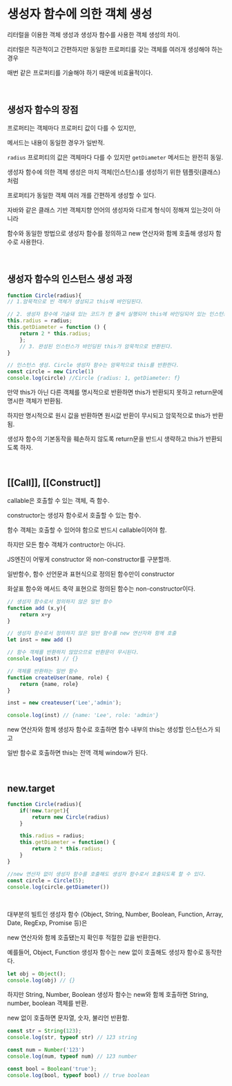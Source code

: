 # 생성자 함수에 의한 객체 생성

리터럴을 이용한 객체 생성과 생성자 함수를 사용한 객체 생성의 차이.

리터럴은 직관적이고 간편하지만 동일한 프로퍼티를 갖는 객체를 여러개 생성해야 하는 경우 

매번 같은 프로퍼티를 기술해야 하기 때문에 비효율적이다.


<br>

## 생성자 함수의 장점

프로퍼티는 객체마다 프로퍼티 값이 다를 수 있지만,

메서드는 내용이 동일한 경우가 일반적.

`radius` 프로퍼티의 값은 객체마다 다를 수 있지만 `getDiameter` 메서드는 완전히 동일.

생성자 함수에 의한 객체 생성은 마치 객체(인스턴스)를 생성하기 위한 템플릿(클래스)처럼

프로퍼티가 동일한 객체 여러 개를 간편하게 생성할 수 있다.

자바와 같은 클래스 기반 객체지향 언어의 생성자와 다르게 형식이 정해져 있는것이 아니라 

함수와 동일한 방법으로 생성자 함수를 정의하고 new 연산자와 함께 호출해 생성자 함수로 사용한다.

<br>

## 생성자 함수의 인스턴스 생성 과정

```js
function Circle(radius){
// 1.암묵적으로 빈 객체가 생성되고 this에 바인딩된다.

// 2. 생성자 함수에 기술돼 있는 코드가 한 줄씩 실행되어 this에 바인딩되어 있는 인스턴스를 초기화. 
this.radius = radius;
this.getDiameter = function () {
    return 2 * this.radius;
    };
    // 3. 완성된 인스턴스가 바인딩된 this가 암묵적으로 반환된다.    
}

// 인스턴스 생성. Circle 생성자 함수는 암묵적으로 this를 반환한다.
const circle = new Circle(1)
console.log(circle) //Circle {radius: 1, getDiameter: f}

```

만약 this가 아닌 다른 객체를 명시적으로 반환하면 this가 반환되지 못하고 return문에 명시한 객체가 반환됨.

하지만 명시적으로 원시 값을 반환하면 원시값 반환이 무시되고 암묵적으로 this가 반환됨.

생성자 함수의 기본동작을 훼손하지 않도록 return문을 반드시 생략하고 this가 반환되도록 하자.

<br>

## [[Call]], [[Construct]]

callable은 호출할 수 있는 객체, 즉 함수.

constructor는 생성자 함수로서 호출할 수 있는 함수.

함수 객체는 호출할 수 있어야 함으로 반드시 callable이어야 함.

하지만 모든 함수 객체가 contructor는 아니다.

JS엔진이 어떻게 constructor 와 non-constructor를 구분할까.

일반함수, 함수 선언문과 표현식으로 정의된 함수만이 constructor

화살표 함수와 메서드 축약 표현으로 정의된 함수는 non-constructor이다.

```js
// 생성자 함수로서 정의하지 않은 일반 함수
function add (x,y){
    return x+y
}

// 생성자 함수로서 정의하지 않은 일반 함수를 new 연산자와 함께 호출
let inst = new add ()

// 함수 객체를 반환하지 않았으므로 반환문이 무시된다. 
console.log(inst) // {}

// 객체를 반환하는 일반 함수
function createUser(name, role) {
    return {name, role}
}

inst = new createuser('Lee','admin');

console.log(inst) // {name: 'Lee', role: 'admin'}

```

new 연산자와 함께 생성자 함수로 호출하면 함수 내부의 this는 생성할 인스턴스가 되고

일반 함수로 호출하면 this는 전역 객체 window가 된다.

<br>

## new.target

```js
function Circle(radius){
    if(!new.target){
        return new Circle(radius)
    }

    this.radius = radius;
    this.getDiameter = function() {
        return 2 * this.radius;
    }
}

//new 연산자 없이 생성자 함수를 호출해도 생성자 함수로서 호출되도록 할 수 있다.
const circle = Circle(5);
console.log(circle.getDiameter())
```


<br>

대부분의 빌트인 생성자 함수 (Object, String, Number, Boolean, Function, Array, Date, RegExp, Promise 등)은 

new 연산자와 함께 호출됐는지 확인후 적절한 값을 반환한다.

예를들어, Object, Function 생성자 함수는 new 없이 호출해도 생성자 함수로 동작한다.

```js
let obj = Object();
console.log(obj) // {}

```

하지만 String, Number, Boolean 생성자 함수는 new와 함께 호출하면 String, number, boolean 객체를 반환.

new 없이 호출하면 문자열, 숫자, 불리언 반환함.

```js
const str = String(123);
console.log(str, typeof str) // 123 string

const num = Number('123')
console.log(num, typeof num) // 123 number

const bool = Boolean('true');
console.log(bool, typeof bool) // true boolean

```